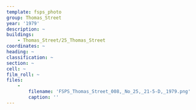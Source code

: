 ```yaml
---
template: fsps_photo
group: Thomas_Street
year: '1979'
description: ~
buildings:
    - Thomas_Street/25_Thomas_Street
coordinates: ~
heading: ~
classification: ~
section: ~
cell: ~
film_roll: ~
files:
    -
        filename: 'FSPS_Thomas_Street_008,_No_25,_21-5-D,_1979.png'
        caption: ''
---
```

